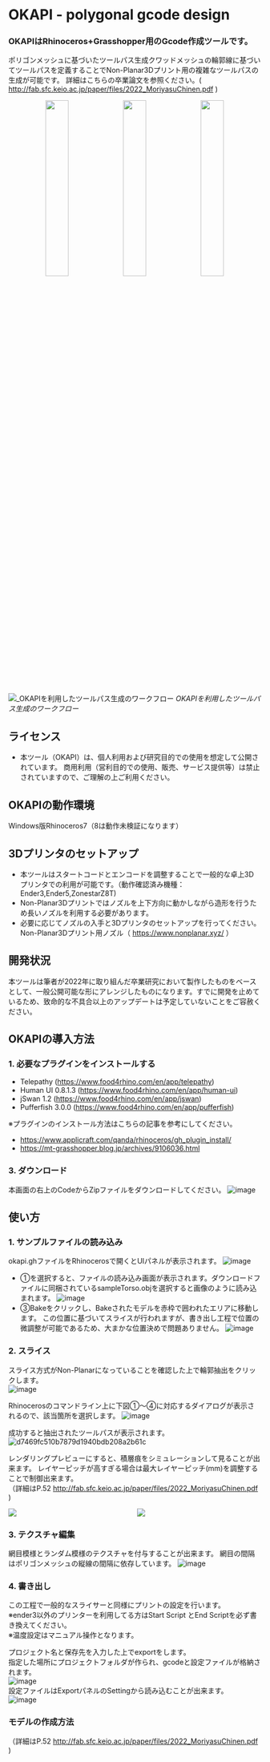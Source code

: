 # OKAPI - polygonal gcode design
### OKAPIはRhinoceros+Grasshopper用のGcode作成ツールです。  
ポリゴンメッシュに基づいたツールパス生成クワッドメッシュの輪郭線に基づいてツールパスを定義することでNon-Planar3Dプリント用の複雑なツールパスの生成が可能です。
詳細はこちらの卒業論文を参照ください。( http://fab.sfc.keio.ac.jp/paper/files/2022_MoriyasuChinen.pdf )
<div align="center">
  <img src="https://github.com/user-attachments/assets/ec503611-b480-442c-af85-1c586d06177c" width="30%">
  <img src="https://github.com/user-attachments/assets/765811cb-c92b-4da8-bb61-defac346b9fe" width="30%">
  <img src="https://github.com/user-attachments/assets/d8c81162-db2b-4433-9e50-62b1759a58c5" width="30%">
</div>


![_OKAPIを利用したツールパス生成のワークフロー](https://github.com/user-attachments/assets/0a215ed9-8a13-47fe-ae22-9f6e75c6ad95)
_OKAPIを利用したツールパス生成のワークフロー_  



## ライセンス

- 本ツール（OKAPI）は、個人利用および研究目的での使用を想定して公開されています。 商用利用（営利目的での使用、販売、サービス提供等）は禁止 されていますので、ご理解の上ご利用ください。

## OKAPIの動作環境
Windows版Rhinoceros7（8は動作未検証になります）

## 3Dプリンタのセットアップ
- 本ツールはスタートコードとエンコードを調整することで一般的な卓上3Dプリンタでの利用が可能です。（動作確認済み機種：Ender3,Ender5,ZonestarZ8T)
- Non-Planar3Dプリントではノズルを上下方向に動かしながら造形を行うため長いノズルを利用する必要があります。
-  必要に応じてノズルの入手と3Dプリンタのセットアップを行ってください。Non-Planar3Dプリント用ノズル（ https://www.nonplanar.xyz/ ）

## 開発状況
本ツールは筆者が2022年に取り組んだ卒業研究において製作したものをベースとして、一般公開可能な形にアレンジしたものになります。すでに開発を止めているため、致命的な不具合以上のアップデートは予定していないことをご容赦ください。


## OKAPIの導入方法

### 1. 必要なプラグインをインストールする
- Telepathy (https://www.food4rhino.com/en/app/telepathy)
- Human UI 0.8.1.3 (https://www.food4rhino.com/en/app/human-ui)
- jSwan 1.2  (https://www.food4rhino.com/en/app/jswan)
- Pufferfish 3.0.0 (https://www.food4rhino.com/en/app/pufferfish)

※プラグインのインストール方法はこちらの記事を参考にしてください。
- https://www.applicraft.com/qanda/rhinoceros/gh_plugin_install/
- https://mt-grasshopper.blog.jp/archives/9106036.html

### 3. ダウンロード
本画面の右上のCodeからZipファイルをダウンロードしてください。
![image](https://github.com/user-attachments/assets/6cdb8e41-7abf-41a0-9945-d5a7441deb42)



## 使い方

### 1. サンプルファイルの読み込み
okapi.ghファイルをRhinocerosで開くとUIパネルが表示されます。
![image](https://github.com/user-attachments/assets/7971b15d-efb7-48b9-95fc-21c52e4551da)
- ①を選択すると、ファイルの読み込み画面が表示されます。ダウンロードファイルに同梱されているsampleTorso.objを選択すると画像のように読み込まれます。
![image](https://github.com/user-attachments/assets/4a426ba6-b847-4c02-bc0d-0b25a3ccc536)
- ③Bakeをクリックし、Bakeされたモデルを赤枠で囲われたエリアに移動します。
  この位置に基づいてスライスが行われますが、書き出し工程で位置の微調整が可能であるため、大まかな位置決めで問題ありません。
![image](https://github.com/user-attachments/assets/3729797f-af46-4e69-86ef-a07d6ac29db3)

### 2. スライス
スライス方式がNon-Planarになっていることを確認した上で輪郭抽出をクリックします。  
![image](https://github.com/user-attachments/assets/b2031c53-6cb6-4c91-bc2d-d70c7c06a42b)  
  

Rhinocerosのコマンドライン上に下図①～④に対応するダイアログが表示されるので、該当箇所を選択します。
![image](https://github.com/user-attachments/assets/e2ef85ea-1bb2-4668-961f-80c01322c9d4)

成功すると抽出されたツールパスが表示されます。
![d7469fc510b7879d1940bdb208a2b61c](https://github.com/user-attachments/assets/1885035b-10e5-4af3-aa8c-8da1977e568f)

レンダリングプレビューにすると、積層痕をシミュレーションして見ることが出来ます。
レイヤーピッチが高すぎる場合は最大レイヤーピッチ(mm)を調整することで制御出来ます。  
（詳細はP.52 http://fab.sfc.keio.ac.jp/paper/files/2022_MoriyasuChinen.pdf )
<div style="display: flex; justify-content: center; gap: 10px;">
  <img src="https://github.com/user-attachments/assets/67944c3b-faae-419d-88e5-7920c819c60e"  style="max-width: 100%; height: auto; flex: 1;">
  <img src="https://github.com/user-attachments/assets/7b36cf08-780b-4e4b-8202-c995e4a9a472"  style="max-width: 100%; height: auto; flex: 1;">
</div>

### 3. テクスチャ編集
網目模様とランダム模様のテクスチャを付与することが出来ます。
網目の間隔はポリゴンメッシュの縦線の間隔に依存しています。
![image](https://github.com/user-attachments/assets/b5e53eeb-b659-462e-81ba-4c07f747db59)

### 4. 書き出し
この工程で一般的なスライサーと同様にプリントの設定を行います。  
※ender3以外のプリンターを利用してる方はStart Script とEnd Scriptを必ず書き換えてください。  
※温度設定はマニュアル操作となります。

プロジェクト名と保存先を入力した上でexportをします。  
指定した場所にプロジェクトフォルダが作られ、gcodeと設定ファイルが格納されます。  
![image](https://github.com/user-attachments/assets/645fd214-6ea5-4e5b-9a07-25da3c6ebd03)  
設定ファイルはExportパネルのSettingから読み込むことが出来ます。  
![image](https://github.com/user-attachments/assets/e889a2aa-415e-4489-b84f-976798919ab0)  


### モデルの作成方法
（詳細はP.52 http://fab.sfc.keio.ac.jp/paper/files/2022_MoriyasuChinen.pdf )

